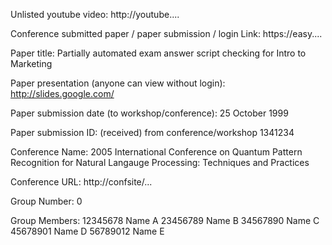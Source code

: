 Unlisted youtube video:
http://youtube....

Conference submitted paper / paper submission / login Link:
https://easy....

Paper title:
Partially automated exam answer script checking for Intro to Marketing

Paper presentation (anyone can view without login):
http://slides.google.com/

Paper submission date (to workshop/conference):
25 October 1999

Paper submission ID: (received) from conference/workshop
1341234

Conference Name:
2005 International Conference on Quantum Pattern Recognition for Natural Langauge Processing: Techniques and Practices

Conference URL:
http://confsite/...

Group Number:
0

Group Members:
12345678 Name A
23456789 Name B
34567890 Name C
45678901 Name D
56789012 Name E
